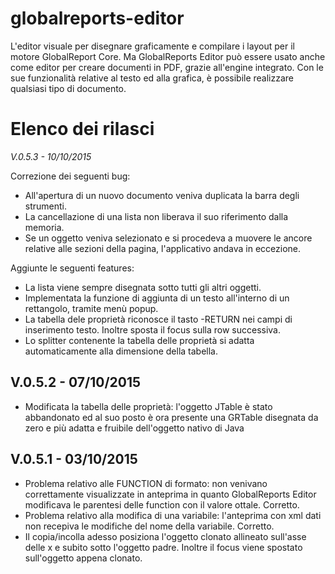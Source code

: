 # globalreports-editor
L'editor visuale per disegnare graficamente e compilare i layout per il motore GlobalReport Core. 
Ma GlobalReports Editor può essere usato anche come editor per creare documenti in PDF, grazie all'engine integrato. Con le sue funzionalità relative al testo ed alla grafica, è possibile realizzare qualsiasi tipo di documento.


Elenco dei rilasci 
==================

*V.0.5.3 - 10/10/2015*

Correzione dei seguenti bug:
- All'apertura di un nuovo documento veniva duplicata la barra degli strumenti.
- La cancellazione di una lista non liberava il suo riferimento dalla memoria.
- Se un oggetto veniva selezionato e si procedeva a muovere le ancore relative alle sezioni della pagina, l'applicativo andava in eccezione.

Aggiunte le seguenti features:
- La lista viene sempre disegnata sotto tutti gli altri oggetti.
- Implementata la funzione di aggiunta di un testo all'interno di un rettangolo, tramite menù popup.
- La tabella dele proprietà riconosce il tasto -RETURN nei campi di inserimento testo. Inoltre sposta il focus sulla row successiva.
- Lo splitter contenente la tabella delle proprietà si adatta automaticamente alla dimensione della tabella.

V.0.5.2 - 07/10/2015
--------------------

- Modificata la tabella delle proprietà: l'oggetto JTable è stato abbandonato ed al suo posto è ora presente una GRTable disegnata da zero e più adatta e fruibile dell'oggetto nativo di Java

V.0.5.1 - 03/10/2015
--------------------

- Problema relativo alle FUNCTION di formato: non venivano correttamente visualizzate in anteprima in quanto GlobalReports Editor modificava le parentesi delle function con il valore ottale. Corretto.
- Problema relativo alla modifica di una variabile: l'anteprima con xml dati non recepiva le modifiche del nome della variabile. Corretto.
- Il copia/incolla adesso posiziona l'oggetto clonato allineato sull'asse delle x e subito sotto l'oggetto padre. Inoltre il focus viene spostato sull'oggetto appena clonato.

